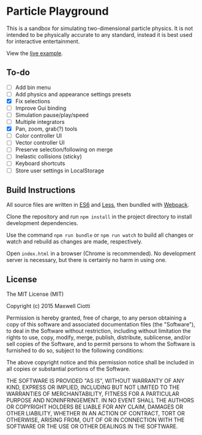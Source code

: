 Particle Playground
===================

This is a sandbox for simulating two-dimensional particle physics. It is not
intended to be physically accurate to any standard, instead it is best used for
interactive entertainment.

View the [live example](https://mdciotti.github.io/particle-playground/).

## To-do

* [ ] Add bin menu
* [ ] Add physics and appearance settings presets
* [x] Fix selections
* [ ] Improve Gui binding
* [ ] Simulation pause/play/speed
* [ ] Multiple integrators
* [x] Pan, zoom, grab(?) tools
* [ ] Color controller UI
* [ ] Vector controller UI
* [ ] Preserve selection/following on merge
* [ ] Inelastic collisions (sticky)
* [ ] Keyboard shortcuts
* [ ] Store user settings in LocalStorage

## Build Instructions

All source files are written in [ES6](http://babeljs.io/docs/learn-es2015/) and
[Less](http://lesscss.org/), then bundled with
[Webpack](https://webpack.github.io/).

Clone the repository and run `npm install` in the project directory to install
development dependencies.

Use the command `npm run bundle` or `npm run watch` to build all changes or
watch and rebuild as changes are made, respectively.

Open `index.html` in a browser (Chrome is recommended). No development server is
necessary, but there is certainly no harm in using one.

## License

The MIT License (MIT)

Copyright (c) 2015 Maxwell Ciotti

Permission is hereby granted, free of charge, to any person obtaining a copy
of this software and associated documentation files (the "Software"), to deal
in the Software without restriction, including without limitation the rights
to use, copy, modify, merge, publish, distribute, sublicense, and/or sell
copies of the Software, and to permit persons to whom the Software is
furnished to do so, subject to the following conditions:

The above copyright notice and this permission notice shall be included in
all copies or substantial portions of the Software.

THE SOFTWARE IS PROVIDED "AS IS", WITHOUT WARRANTY OF ANY KIND, EXPRESS OR
IMPLIED, INCLUDING BUT NOT LIMITED TO THE WARRANTIES OF MERCHANTABILITY,
FITNESS FOR A PARTICULAR PURPOSE AND NONINFRINGEMENT. IN NO EVENT SHALL THE
AUTHORS OR COPYRIGHT HOLDERS BE LIABLE FOR ANY CLAIM, DAMAGES OR OTHER
LIABILITY, WHETHER IN AN ACTION OF CONTRACT, TORT OR OTHERWISE, ARISING FROM,
OUT OF OR IN CONNECTION WITH THE SOFTWARE OR THE USE OR OTHER DEALINGS IN
THE SOFTWARE.
